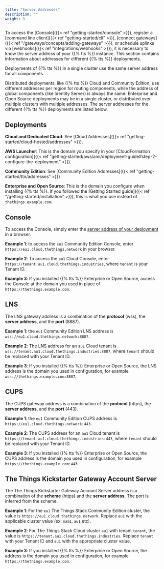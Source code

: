 ```yaml
---
title: "Server Addresses"
description: ""
weight: 9
---
```


To access the [Console]({{< ref "getting-started/console" >}}), register a [command line client]({{< ref "getting-started/cli" >}}), [connect gateways]({{< ref "/gateways/concepts/adding-gateways" >}}), or schedule uplinks via [webhooks]({{< ref "integrations/webhooks" >}}), it is necessary to know the server address of your {{% tts %}} instance. This section contains information about addresses for different {{% tts %}} deployments.

<!--more-->

Deployments of {{% tts %}} in a single cluster use the same server address for all components.

Distributed deployments, like {{% tts %}} Cloud and Community Edition, use different addresses per region for routing components, while the address of global components (like Identity Server) is always the same. Enterprise and Open Source deployments may be in a single cluster, or distributed over multiple clusters with multiple addresses.
The server addresses for the different {{% tts %}} deployments are listed below.

## Deployments

**Cloud and Dedicated Cloud**: See [Cloud Addresses]({{< ref "getting-started/cloud-hosted/addresses" >}}).

**AWS Launcher**: This is the domain you specify in your [CloudFormation configuration]({{< ref "getting-started/aws/ami/deployment-guide#step-2-configure-the-deployment" >}}).

**Community Edition**: See [Community Edition Addresses]({{< ref "getting-started/ttn/addresses" >}})

**Enterprise and Open Source**: This is the domain you configure when installing {{% tts %}}. If you followed the [Getting Started guide]({{< ref "/getting-started/installation" >}}), this is what you use instead of `thethings.example.com`.

## Console

To access the Console, simply enter the [server address of your deployment](#deployments) in a browser.

**Example 1**: to access the `eu1` Community Edition Console, enter `https://eu1.cloud.thethings.network` in your browser.

**Example 2**: To access the `au1` Cloud Console, enter `https://tenant.au1.cloud.thethings.industries`, where `tenant` is your Tenant ID.

**Example 3**: If you installed {{% tts %}} Enterprise or Open Source, access the Console at the domain you used in place of `https://thethings.example.com`.

## LNS

The LNS gateway address is a combination of the **protocol** (wss), the **server address**, and the **port** (8887).

**Example 1**: the `eu1` Community Edition LNS address is `wss://eu1.cloud.thethings.network:8887`.

**Example 2**: The LNS address for an `au1` Cloud tenant is `wss://tenant.au1.cloud.thethings.industries:8887`, where `tenant` should be replaced with your Tenant ID.

**Example 3**: If you installed {{% tts %}} Enterprise or Open Source, the LNS address is the domain you used in configuration, for example `wss://thethings.example.com:8887`.

## CUPS

The CUPS gateway address is a combination of the **protocol** (https), the **server address**, and the **port** (443).

**Example 1**: the `eu1` Community Edition CUPS address is `https://eu1.cloud.thethings.network:443`.

**Example 2**: The CUPS address for an `au1` Cloud tenant is `https://tenant.au1.cloud.thethings.industries:443`, where `tenant` should be replaced with your Tenant ID.

**Example 3**: If you installed {{% tts %}} Enterprise or Open Source, the CUPS address is the domain you used in configuration, for example `https://thethings.example.com:443`.

## The Things Kickstarter Gateway Account Server

The The Things Kickstarter Gateway Account Server address is a combination of the **scheme** (https) and the **server address**. The port is inferred from the scheme.

**Example 1**: For the `eu1` The Things Stack Community Edition cluster, the value is `https://eu1.cloud.thethings.network`. Replace `eu1` with the applicable cluster value (ex: `nam1`, `au1` etc).

**Example 2**: For The Things Stack Cloud cluster `au1` with tenant `tenant`, the value is `https://tenant.au1.cloud.thethings.industries`. Replace  `tenant` with your Tenant ID and `au1` with the appropriate cluster value.

**Example 3**: If you installed {{% tts %}} Enterprise or Open Source, the address is the domain you used in configuration, for example `https://thethings.example.com`.
